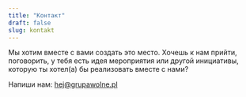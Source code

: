 ```yaml
---
title: "Контакт"
draft: false
slug: kontakt
---
```


Мы хотим вместе с вами создать это место. Хочешь к нам прийти, поговорить, у тебя есть идея мероприятия или другой инициативы, которую ты хотел(а) бы реализовать вместе с нами?

Напиши нам: hej@grupawolne.pl